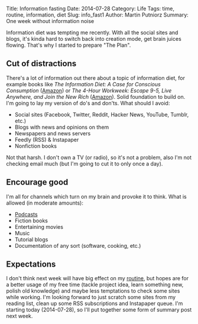 Title: Information fasting
Date: 2014-07-28
Category: Life
Tags: time, routine, information, diet
Slug: info_fast1
Author: Martin Putniorz
Summary: One week without information noise

Information diet was tempting me recently. With all the social sites and blogs, it's kinda hard to switch back into creation mode, get brain juices flowing. That's why I started to prepare "The Plan".

## Cut of distractions

There's a lot of information out there about a topic of information diet, for example books like *The Information Diet: A Case for Conscious Consumption* ([Amazon](http://www.amazon.com/gp/product/1449304680/ref=as_li_tl?ie=UTF8&camp=1789&creative=390957&creativeASIN=1449304680&linkCode=as2&tag=bysputnikus-20&linkId=BCAW25KTBPEOZ7WV)) or *The 4-Hour Workweek: Escape 9-5, Live Anywhere, and Join the New Rich* ([Amazon](http://www.amazon.com/gp/product/0307465357/ref=as_li_tl?ie=UTF8&camp=1789&creative=390957&creativeASIN=0307465357&linkCode=as2&tag=bysputnikus-20&linkId=43BTGK2TAIY43NIY)). Solid foundation to build on. I'm going to lay my version of do's and don'ts. What should I avoid:

* Social sites (Facebook, Twitter, Reddit, Hacker News, YouTube, Tumblr, etc.)
* Blogs with news and opinions on them
* Newspapers and news servers
* Feedly (RSS) & Instapaper
* Nonfiction books

Not that harsh. I don't own a TV (or radio), so it's not a problem, also I'm not checking email much (but I'm going to cut it to only once a day). 

## Encourage good

I'm all for channels which turn on my brain and provoke it to think. What is allowed (in moderate amounts):

* [Podcasts](https://dl.dropboxusercontent.com/u/15576011/podcasts.opml)
* Fiction books
* Entertaining movies
* Music
* Tutorial blogs
* Documentation of any sort (software, cooking, etc.)

## Expectations

I don't think next week will have big effect on my [routine]({filename}/daily_routine.md), but hopes are for a better usage of my free time (tackle project idea, learn something new, polish old knowledge) and maybe less temptations to check some sites while working. I'm looking forward to just scratch some sites from my reading list, clean up some RSS subscriptions and Instapaper queue. I'm starting today (2014-07-28), so I'll put together some form of summary post next week.